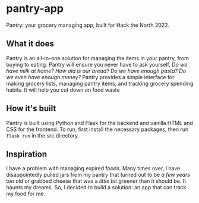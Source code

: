 # pantry-app
Pantry: your grocery managing app, built for Hack the North 2022.

## What it does
Pantry is an all-in-one solution for managing the items in your pantry, from 
buying to eating. Pantry will ensure you never have to ask yourself, *Do we have
milk at home? How old is our bread? Do we have enough pasta? Do we even have enough money?*
Pantry provides a simple interface for making grocery lists, managing pantry
items, and tracking grocery spending habits. It will help you cut down on food waste

## How it's built
Pantry is built using Python and Flask for the backend and vanilla HTML and CSS for the frontend. 
To run, first install the necessary packages, then run `flask run` in the src directory.

## Inspiration
I have a problem with managing expired foods. Many times over, I have disappointedly pulled jars 
from my pantry that turned out to be *a few years* too old or grabbed cheese that was a *little bit* 
greener than it should be. It haunts my dreams. So, I decided to build a solution: an app that can
track my food for me. 